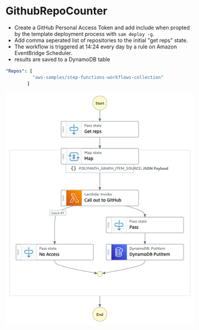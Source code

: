 # GithubRepoCounter

* Create a GitHub Personal Access Token and add include when propted by the template deployment process with `sam deploy -g`.
* Add comma seperated list of repositories to the initial "get reps" state.
* The workflow is triggered at 14:24 every day by a rule on Amazon EventBridge Scheduler.
* results are saved to a DynamoDB table

```yaml
"Repos": [
          "aws-samples/step-functions-workflows-collection"
        ]
```

![graph](./resources/gitHubtrafficTracker.png)